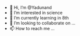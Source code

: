 - 👋 Hi, I’m @Yadunand
- 👀 I’m interested in science
- 🌱 I’m currently learning in 8th
- 💞️ I’m looking to collaborate on ...
- 📫 How to reach me ...

<!---
Yadunand/Yadunand is a ✨ special ✨ repository because its `README.md` (this file) appears on your GitHub profile.
You can click the Preview link to take a look at your changes.
--->
